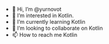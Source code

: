 - 👋 Hi, I’m @yurnovot
- 👀 I’m interested in Kotlin.
- 🌱 I’m currently learning Kotlin
- 💞️ I’m looking to collaborate on Kotlin
- 📫 How to reach me Kotlin

<!---
yurnovot/yurnovot is a ✨ special ✨ repository because its `README.md` (this file) appears on your GitHub profile.
You can click the Preview link to take a look at your changes.
--->
